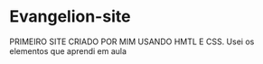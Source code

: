 ﻿# Evangelion-site
 PRIMEIRO SITE CRIADO POR MIM USANDO HMTL E CSS.
 Usei os elementos que aprendi em aula
